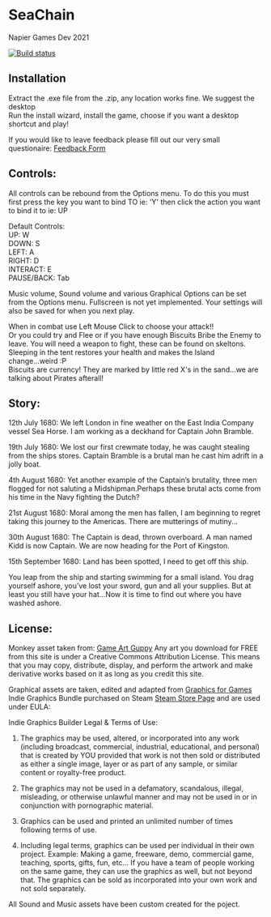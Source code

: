 # SeaChain
 Napier Games Dev 2021

[![Build status](https://ci.appveyor.com/api/projects/status/1vqorpkfuthycws8?svg=true)](https://ci.appveyor.com/project/Vvaridus/seachain)


## Installation
Extract the .exe file from the .zip, any location works fine. We suggest the desktop\
Run the install wizard, install the game, choose if you want a desktop shortcut and play!

If you would like to leave feedback please fill out our very small questionaire: [Feedback Form](https://docs.google.com/forms/d/e/1FAIpQLSfgNFtBcxNW501ONr-t210fJfsMGdLPAr0Fm1Cf7C_yoilYAg/viewform)

## Controls: 
All controls can be rebound from the Options menu. To do this you must first press the key you want to bind TO ie: 'Y' then click the action you want to bind it to ie: UP
   
   Default Controls:\
         UP: W\
       DOWN: S\
       LEFT: A\
      RIGHT: D\
   INTERACT: E\
 PAUSE/BACK: Tab
 
 Music volume, Sound volume and various Graphical Options can be set from the Options menu. Fullscreen is not yet implemented. 
 Your settings will also be saved for when you next play.
  
  
   When in combat use Left Mouse Click to choose your attack!!\
   Or you could try and Flee or if you have enough Biscuits Bribe the Enemy to leave.
   You will need a weapon to fight, these can be found on skeltons.\
   Sleeping in the tent restores your health and makes the Island change...weird :P\
   Biscuits are currency! They are marked by little red X's in the sand...we are talking about Pirates afterall!
  
## Story:		
		
   12th July 1680: 
   We left London in fine weather on the East India Company vessel Sea Horse. I am working as a deckhand for Captain John Bramble.
   
   19th July 1680: 
   We lost our first crewmate today, he was caught stealing from the ships stores. Captain Bramble is a brutal man he cast him adrift in a jolly boat.
   
   4th August 1680: 
   Yet another example of the Captain’s brutality, three men flogged for not saluting a Midshipman.Perhaps these brutal acts come from his time in the Navy fighting the Dutch?
   
   21st August 1680: 
   Moral among the men has fallen, I am beginning to regret taking this journey to the Americas. There are mutterings of mutiny...
   
   30th August 1680: 
   The Captain is dead, thrown overboard. A man named Kidd is now Captain. We are now heading for the Port of Kingston.
   
   15th September 1680: 
   Land has been spotted, I need to get off this ship.
   
   You leap from the ship and starting swimming for a small island. You drag yourself ashore, you’ve lost your sword, gun and all your supplies. 
   But at least you still have  your hat...Now it is time to find out where you have washed ashore.
   
  ## License:
   Monkey asset taken from: [Game Art Guppy](http://Gameartguppy.com)
   Any art you download for FREE from this site is under a Creative Commons Attribution License. This means that you may copy, distribute, display, 
   and perform the artwork and make derivative works based on it as long as you credit this site. 
    
   Graphical assets are taken, edited and adapted from [Graphics for Games](http://graphicsforgames.com) Indie Graphics Bundle purchased on Steam 
   [Steam Store Page](https://store.steampowered.com/app/281900/Indie_Graphics_Bundle__Royalty_Free_Sprites)
   and are used under EULA:
    
   Indie Graphics Builder Legal & Terms of Use:

1. The graphics may be used, altered, or incorporated into any work (including broadcast, commercial, industrial, educational, and personal) that is created by YOU provided that work is not then sold or distributed as either a single image, layer or as part of any sample, or similar content or royalty-free product.

2. The graphics may not be used in a defamatory, scandalous, illegal, misleading, or otherwise unlawful manner and may not be used in or in conjunction with pornographic material.

3. Graphics can be used and printed an unlimited number of times following terms of use.

4. Including legal terms, graphics can be used per individual in their own project. Example: Making a game, freeware, demo, commercial game, teaching, sports, gifts, fun, etc… If you have a team of people working on the same game, they can use the graphics as well, but not beyond that. The graphics can be sold as incorporated into your own work and not sold separately.

All Sound and Music assets have been custom created for the poject.
